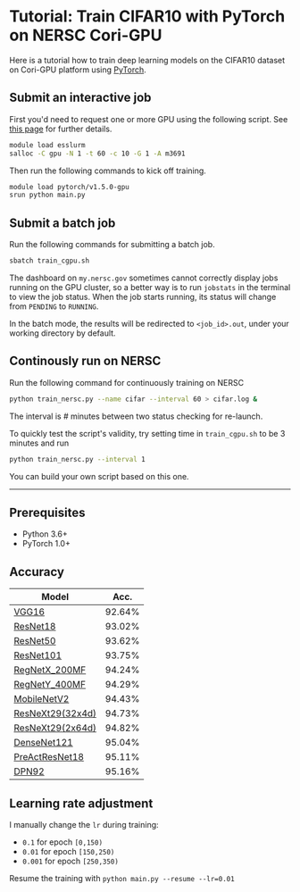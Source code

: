 # Tutorial: Train CIFAR10 with PyTorch on NERSC Cori-GPU

Here is a tutorial how to train deep learning models on the CIFAR10 dataset on Cori-GPU platform using [PyTorch](http://pytorch.org/).

## Submit an interactive job

First you'd need to request one or more GPU using the following script. See [this page](https://docs-dev.nersc.gov/cgpu/access/) for further details.

```sh
module load esslurm
salloc -C gpu -N 1 -t 60 -c 10 -G 1 -A m3691
```

Then run the following commands to kick off training.

```sh
module load pytorch/v1.5.0-gpu
srun python main.py
```

## Submit a batch job

Run the following commands for submitting a batch job.

```sh
sbatch train_cgpu.sh
```

The dashboard on `my.nersc.gov` sometimes cannot correctly display jobs running on the GPU cluster, so a better way is to run `jobstats` in the terminal to view the job status. When the job starts running, its status will change from `PENDING` to `RUNNING`.

In the batch mode, the results will be redirected to `<job_id>.out`, under your working directory by default.

## Continously run on NERSC

Run the following command for continuously training on NERSC

```sh
python train_nersc.py --name cifar --interval 60 > cifar.log &
```

The interval is # minutes between two status checking for re-launch.

To quickly test the script's validity, try setting time in `train_cgpu.sh` to be 3 minutes and run

```sh
python train_nersc.py --interval 1
```

You can build your own script based on this one.

---

## Prerequisites

- Python 3.6+
- PyTorch 1.0+

## Accuracy

| Model                                                | Acc.   |
| ---------------------------------------------------- | ------ |
| [VGG16](https://arxiv.org/abs/1409.1556)             | 92.64% |
| [ResNet18](https://arxiv.org/abs/1512.03385)         | 93.02% |
| [ResNet50](https://arxiv.org/abs/1512.03385)         | 93.62% |
| [ResNet101](https://arxiv.org/abs/1512.03385)        | 93.75% |
| [RegNetX_200MF](https://arxiv.org/abs/2003.13678)    | 94.24% |
| [RegNetY_400MF](https://arxiv.org/abs/2003.13678)    | 94.29% |
| [MobileNetV2](https://arxiv.org/abs/1801.04381)      | 94.43% |
| [ResNeXt29(32x4d)](https://arxiv.org/abs/1611.05431) | 94.73% |
| [ResNeXt29(2x64d)](https://arxiv.org/abs/1611.05431) | 94.82% |
| [DenseNet121](https://arxiv.org/abs/1608.06993)      | 95.04% |
| [PreActResNet18](https://arxiv.org/abs/1603.05027)   | 95.11% |
| [DPN92](https://arxiv.org/abs/1707.01629)            | 95.16% |

## Learning rate adjustment

I manually change the `lr` during training:

- `0.1` for epoch `[0,150)`
- `0.01` for epoch `[150,250)`
- `0.001` for epoch `[250,350)`

Resume the training with `python main.py --resume --lr=0.01`

